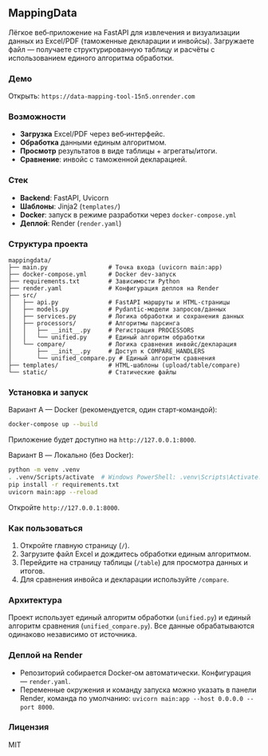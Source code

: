 ## MappingData

Лёгкое веб‑приложение на FastAPI для извлечения и визуализации данных из Excel/PDF (таможенные декларации и инвойсы). Загружаете файл — получаете структурированную таблицу и расчёты с использованием единого алгоритма обработки.

### Демо
Открыть: `https://data-mapping-tool-15n5.onrender.com`

### Возможности
- **Загрузка** Excel/PDF через веб‑интерфейс.
- **Обработка** данными единым алгоритмом.
- **Просмотр** результатов в виде таблицы + агрегаты/итоги.
- **Сравнение**: инвойс с таможенной декларацией.

### Стек
- **Backend**: FastAPI, Uvicorn
- **Шаблоны**: Jinja2 (`templates/`)
- **Docker**: запуск в режиме разработки через `docker-compose.yml`
- **Деплой**: Render (`render.yaml`)

### Структура проекта
```
mappingdata/
├── main.py                 # Точка входа (uvicorn main:app)
├── docker-compose.yml      # Docker dev‑запуск
├── requirements.txt        # Зависимости Python
├── render.yaml             # Конфигурация деплоя на Render
├── src/
│   ├── api.py              # FastAPI маршруты и HTML‑страницы
│   ├── models.py           # Pydantic‑модели запросов/данных
│   ├── services.py         # Логика обработки и сохранения данных
│   ├── processors/         # Алгоритмы парсинга
│   │   ├── __init__.py     # Регистрация PROCESSORS
│   │   └── unified.py      # Единый алгоритм обработки
│   └── compare/            # Логика сравнения инвойс/декларация
│       ├── __init__.py     # Доступ к COMPARE_HANDLERS
│       └── unified_compare.py # Единый алгоритм сравнения
├── templates/              # HTML‑шаблоны (upload/table/compare)
└── static/                 # Статические файлы
```

### Установка и запуск

Вариант A — Docker (рекомендуется, один старт‑командой):
```bash
docker-compose up --build
```
Приложение будет доступно на `http://127.0.0.1:8000`.

Вариант B — Локально (без Docker):
```bash
python -m venv .venv
. .venv/Scripts/activate  # Windows PowerShell: .venv\Scripts\Activate.ps1
pip install -r requirements.txt
uvicorn main:app --reload
```
Откройте `http://127.0.0.1:8000`.

### Как пользоваться
1. Откройте главную страницу (`/`).
2. Загрузите файл Excel и дождитесь обработки единым алгоритмом.
3. Перейдите на страницу таблицы (`/table`) для просмотра данных и итогов.
4. Для сравнения инвойса и декларации используйте `/compare`.

### Архитектура
Проект использует единый алгоритм обработки (`unified.py`) и единый алгоритм сравнения (`unified_compare.py`). Все данные обрабатываются одинаково независимо от источника.

### Деплой на Render
- Репозиторий собирается Docker‑ом автоматически. Конфигурация — `render.yaml`.
- Переменные окружения и команду запуска можно указать в панели Render, команда по умолчанию: `uvicorn main:app --host 0.0.0.0 --port 8000`.

### Лицензия
MIT